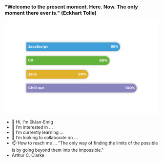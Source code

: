 <h3>"Welcome to the present moment. Here. Now. The only moment there ever is." (Eckhart Tolle)</h3>


![alt text](https://github.com/Jan-Emig/Jan-Emig/blob/main/assets/skills.png)

- 👋 Hi, I’m @Jan-Emig
- 👀 I’m interested in ...
- 🌱 I’m currently learning ...
- 💞️ I’m looking to collaborate on ...
- 📫 How to reach me ...
"The only way of finding the limits of the possible is by going beyond them into the impossible."
- Arthur C. Clarke
